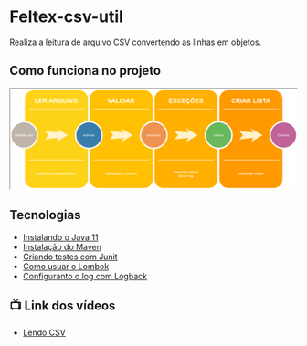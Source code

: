 # Feltex-csv-util

  Realiza a leitura de arquivo CSV convertendo as linhas em objetos. 

## Como funciona no projeto

![Importar CSV](ImportarArquivoCsvV2.png)
  
## Tecnologias

- [Instalando o Java 11](https://youtu.be/_NCt_82M0MA)
- [Instalação do Maven](https://youtu.be/edF1G8RYDTU)
- [Criando testes com Junit](https://youtu.be/Stzdft52bIA)
- [Como usuar o Lombok](https://youtu.be/ypITltqNE9g)
- [Configuranto o log com Logback](https://youtu.be/52iaLpBkYC0)

## 📺 Link dos vídeos

 - [Lendo CSV]()
